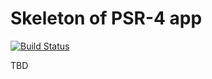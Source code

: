 Skeleton of PSR-4 app
======================

[![Build Status](https://travis-ci.org/vagovszky/skeleton.svg?branch=master)](https://travis-ci.org/vagovszky/skeleton)

TBD